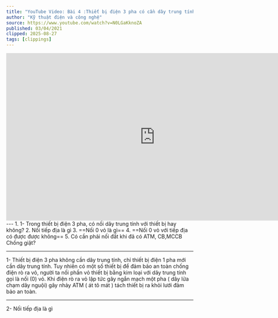 ```yaml
---
title: "YouTube Video: Bài 4 :Thiết bị điện 3 pha có cần dây trung tính không - Nối tiếp địa là gì, nối O vỏ với tiếp địa ? - YouTube"
author: "Kỹ thuật điện và công nghệ"
source: https://www.youtube.com/watch?v=N0LGaKknoZA
published: 03/04/2021
clipped: 2025-08-27
tags: [clippings]
---
```


<iframe width="800" height="450" src="https://www.youtube.com/embed/N0LGaKknoZA" frameborder="0" allow="accelerometer; autoplay; clipboard-write; encrypted-media; gyroscope; picture-in-picture" allowfullscreen></iframe>
---
1. 1- Trong thiết bị điện 3 pha, có nối dây trung tính với thiết bị hay không?
2. Nối tiếp địa là gì
3. ==Nối 0 vỏ là gì==
4. ==Nối 0 vỏ với tiếp địa có được được không==
5. Có cần phải nối đất khi đã có ATM, CB,MCCB Chống giật?

---
1- Thiết bị điện 3 pha không cần dây trung tính, chỉ thiết bị điện 1 pha mới cần dây trung tính. 
Tuy nhiên có một số thiết bị để đảm bảo an toàn chống điện rò ra vỏ, người ta nối phần vỏ thiết bị bằng kim loại với dây trung tính gọi là nối (0) vỏ.
Khi điện rò ra vỏ lập tức gây ngắn mạch một pha ( dây lửa chạm dây nguội) gây nhảy ATM ( át tô mát ) tách thiết bị ra khỏi lưới đảm bảo an toàn.

---
2- Nối tiếp địa là gì
